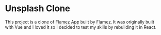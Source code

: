 # Unsplash Clone

This project is a clone of [Flamez App](https://flamez-images.netlify.com/) built by [Flamez](https://twitter.com/mrflamez_). It was originally built with Vue and I loved it so I decided to test my skills by rebuilding it in React.

